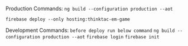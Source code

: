 Production Commands:
`ng build --configuration production --aot`

`firebase deploy --only hosting:thinktac-em-game`

Development Commands:
`before deploy run below command`
`ng build --configuration production --aot`
`firebase login`
`firebase init`
